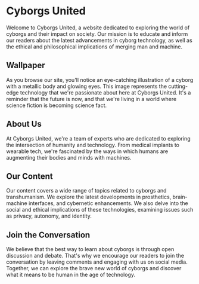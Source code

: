 <!--font:Poppins-->

# Cyborgs United

Welcome to Cyborgs United, a website dedicated to exploring the world of cyborgs and their impact on society. Our mission is to educate and inform our readers about the latest advancements in cyborg technology, as well as the ethical and philosophical implications of merging man and machine.

## Wallpaper

As you browse our site, you'll notice an eye-catching illustration of a cyborg with a metallic body and glowing eyes. This image represents the cutting-edge technology that we're passionate about here at Cyborgs United. It's a reminder that the future is now, and that we're living in a world where science fiction is becoming science fact.

## About Us

At Cyborgs United, we're a team of experts who are dedicated to exploring the intersection of humanity and technology. From medical implants to wearable tech, we're fascinated by the ways in which humans are augmenting their bodies and minds with machines.

## Our Content

Our content covers a wide range of topics related to cyborgs and transhumanism. We explore the latest developments in prosthetics, brain-machine interfaces, and cybernetic enhancements. We also delve into the social and ethical implications of these technologies, examining issues such as privacy, autonomy, and identity.

## Join the Conversation

We believe that the best way to learn about cyborgs is through open discussion and debate. That's why we encourage our readers to join the conversation by leaving comments and engaging with us on social media. Together, we can explore the brave new world of cyborgs and discover what it means to be human in the age of technology.

<!--

Write me markdown content of website with wallpaper:

"An illustration of a cyborg with a metallic body and glowing eyes"

The header of the page should not be copy of the text but rather a real content of the website which is using this wallpaper.


---


# Cyborgs United

Welcome to Cyborgs United, a website dedicated to exploring the world of cyborgs and their impact on society. Our mission is to educate and inform our readers about the latest advancements in cyborg technology, as well as the ethical and philosophical implications of merging man and machine.

## Wallpaper

As you browse our site, you'll notice an eye-catching illustration of a cyborg with a metallic body and glowing eyes. This image represents the cutting-edge technology that we're passionate about here at Cyborgs United. It's a reminder that the future is now, and that we're living in a world where science fiction is becoming science fact.

## About Us

At Cyborgs United, we're a team of experts who are dedicated to exploring the intersection of humanity and technology. From medical implants to wearable tech, we're fascinated by the ways in which humans are augmenting their bodies and minds with machines.

## Our Content

Our content covers a wide range of topics related to cyborgs and transhumanism. We explore the latest developments in prosthetics, brain-machine interfaces, and cybernetic enhancements. We also delve into the social and ethical implications of these technologies, examining issues such as privacy, autonomy, and identity.

## Join the Conversation

We believe that the best way to learn about cyborgs is through open discussion and debate. That's why we encourage our readers to join the conversation by leaving comments and engaging with us on social media. Together, we can explore the brave new world of cyborgs and discover what it means to be human in the age of technology.


---


Write me a Google font which is best fitting for the website.

Pick from the list:
- Dancing Script
- Orbitron
- Alegreya
- Barlow Condensed
- Montserrat
- Playfair Display
- IBM Plex Sans
- Inter
- Great Vibes
- Poppins
- Exo 2
- Open Sans
- Roboto
- Futura
- Lato
- Lobster
- Raleway


Write just the font name nothing else.


---


Poppins

-->

